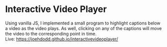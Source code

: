 # Interactive Video Player
Using vanilla JS, I implemented a small program to highlight captions below a video as the video plays. As well, clicking on any  of the captions will move the video to the corresponding point in time.<br>
Live: https://joehdodd.github.io/interactivevideoplayer/
